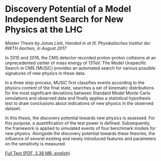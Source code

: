 Discovery Potential of a Model Independent Search for New Physics at the LHC
============================================================================

*Master Thesis by Jonas Lieb, Handed in at III. Physikalisches Institut der RWTH Aachen, in August 2017*

In 2015 and 2016, the CMS detector recorded proton-proton collisions at an unprecedented center of mass energy of 13TeV. The Model Unspecific Search in CMS (MUSiC) provides an automated search for various possible signatures of new
physics in these data.

In a three step process, MUSiC first classifies events according to the physics content of the final state, searches a set of kinematic distributions for the most significant deviations between Standard Model Monte Carlo simulations and observed data and finally applies a statistical hypothesis test to draw conclusions about indications of new physics in the observed dataset.

In this thesis, the discovery potential towards new physics is assessed. For this purpose, a quantification of the test power is defined. Subsequently, the framework is applied to simulated events of four benchmark models for new physics. Alongside the discovery potential towards these theories, the influence of several existing and newly introduced features and parameters on the sensitivity is measured.

[Full Text (PDF, 3.38 MB, english)](https://github.com/jojonas/master-thesis/raw/master/SensitivityStudy_2017_08_16_Print.pdf)
